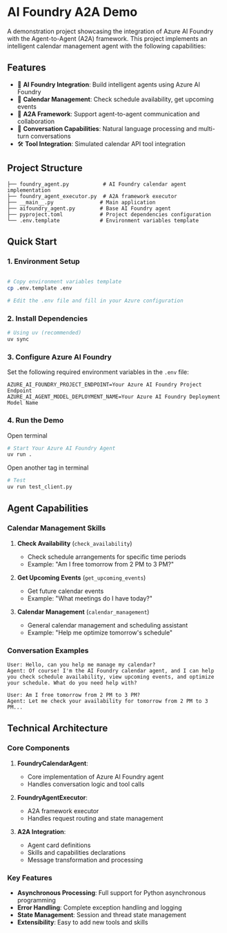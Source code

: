 # AI Foundry A2A Demo

A demonstration project showcasing the integration of Azure AI Foundry with the Agent-to-Agent (A2A) framework. This project implements an intelligent calendar management agent with the following capabilities:

## Features

- 🤖 **AI Foundry Integration**: Build intelligent agents using Azure AI Foundry
- 📅 **Calendar Management**: Check schedule availability, get upcoming events
- 🔄 **A2A Framework**: Support agent-to-agent communication and collaboration
- 💬 **Conversation Capabilities**: Natural language processing and multi-turn conversations
- 🛠️ **Tool Integration**: Simulated calendar API tool integration

## Project Structure

```
├── foundry_agent.py           # AI Foundry calendar agent implementation
├── foundry_agent_executor.py  # A2A framework executor
├── __main__.py               # Main application
├── aifoundry_agent.py        # Base AI Foundry agent
├── pyproject.toml            # Project dependencies configuration
└── .env.template             # Environment variables template
```

## Quick Start

### 1. Environment Setup

```bash

# Copy environment variables template
cp .env.template .env

# Edit the .env file and fill in your Azure configuration
```

### 2. Install Dependencies

```bash
# Using uv (recommended)
uv sync
```

### 3. Configure Azure AI Foundry

Set the following required environment variables in the `.env` file:

```env
AZURE_AI_FOUNDRY_PROJECT_ENDPOINT=Your Azure AI Foundry Project Endpoint
AZURE_AI_AGENT_MODEL_DEPLOYMENT_NAME=Your Azure AI Foundry Deployment Model Name
```

### 4. Run the Demo

Open terminal

```bash
# Start Your Azure AI Foundry Agent
uv run .
```

Open another tag in terminal

```bash
# Test 
uv run test_client.py
```


## Agent Capabilities

### Calendar Management Skills

1. **Check Availability** (`check_availability`)
   - Check schedule arrangements for specific time periods
   - Example: "Am I free tomorrow from 2 PM to 3 PM?"

2. **Get Upcoming Events** (`get_upcoming_events`)
   - Get future calendar events
   - Example: "What meetings do I have today?"

3. **Calendar Management** (`calendar_management`)
   - General calendar management and scheduling assistant
   - Example: "Help me optimize tomorrow's schedule"

### Conversation Examples

```
User: Hello, can you help me manage my calendar?
Agent: Of course! I'm the AI Foundry calendar agent, and I can help you check schedule availability, view upcoming events, and optimize your schedule. What do you need help with?

User: Am I free tomorrow from 2 PM to 3 PM?
Agent: Let me check your availability for tomorrow from 2 PM to 3 PM...
```

## Technical Architecture

### Core Components

1. **FoundryCalendarAgent**: 
   - Core implementation of Azure AI Foundry agent
   - Handles conversation logic and tool calls

2. **FoundryAgentExecutor**:
   - A2A framework executor
   - Handles request routing and state management

3. **A2A Integration**:
   - Agent card definitions
   - Skills and capabilities declarations
   - Message transformation and processing

### Key Features

- **Asynchronous Processing**: Full support for Python asynchronous programming
- **Error Handling**: Complete exception handling and logging
- **State Management**: Session and thread state management
- **Extensibility**: Easy to add new tools and skills
